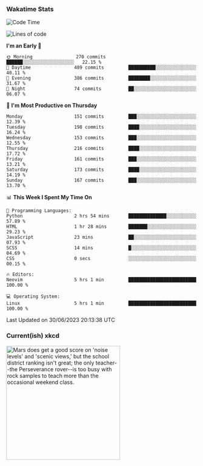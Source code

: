 ### Wakatime Stats
<!--START_SECTION:waka-->
![Code Time](http://img.shields.io/badge/Code%20Time-1%2C788%20hrs%2056%20mins-blue)

![Lines of code](https://img.shields.io/badge/From%20Hello%20World%20I%27ve%20Written-760.2%20thousand%20lines%20of%20code-blue)

**I'm an Early 🐤** 

```text
🌞 Morning                270 commits         ██████░░░░░░░░░░░░░░░░░░░   22.15 % 
🌆 Daytime                489 commits         ██████████░░░░░░░░░░░░░░░   40.11 % 
🌃 Evening                386 commits         ████████░░░░░░░░░░░░░░░░░   31.67 % 
🌙 Night                  74 commits          ██░░░░░░░░░░░░░░░░░░░░░░░   06.07 % 
```
📅 **I'm Most Productive on Thursday** 

```text
Monday                   151 commits         ███░░░░░░░░░░░░░░░░░░░░░░   12.39 % 
Tuesday                  198 commits         ████░░░░░░░░░░░░░░░░░░░░░   16.24 % 
Wednesday                153 commits         ███░░░░░░░░░░░░░░░░░░░░░░   12.55 % 
Thursday                 216 commits         ████░░░░░░░░░░░░░░░░░░░░░   17.72 % 
Friday                   161 commits         ███░░░░░░░░░░░░░░░░░░░░░░   13.21 % 
Saturday                 173 commits         ████░░░░░░░░░░░░░░░░░░░░░   14.19 % 
Sunday                   167 commits         ███░░░░░░░░░░░░░░░░░░░░░░   13.70 % 
```


📊 **This Week I Spent My Time On** 

```text
💬 Programming Languages: 
Python                   2 hrs 54 mins       ██████████████░░░░░░░░░░░   57.89 % 
HTML                     1 hr 28 mins        ███████░░░░░░░░░░░░░░░░░░   29.23 % 
JavaScript               23 mins             ██░░░░░░░░░░░░░░░░░░░░░░░   07.93 % 
SCSS                     14 mins             █░░░░░░░░░░░░░░░░░░░░░░░░   04.69 % 
CSS                      0 secs              ░░░░░░░░░░░░░░░░░░░░░░░░░   00.15 % 

🔥 Editors: 
Neovim                   5 hrs 1 min         █████████████████████████   100.00 % 

💻 Operating System: 
Linux                    5 hrs 1 min         █████████████████████████   100.00 % 
```


 Last Updated on 30/06/2023 20:13:38 UTC
<!--END_SECTION:waka-->

### Current(ish) xkcd
<a id="xkcd-a" title="Mars does get a good score on 'noise levels' and 'scenic views,' but the school district ranking isn't great; the only teacher--the Perseverance rover--is too busy with rock samples to teach more than the occasional weekend class." href="https://www.xkcd.com" target="_blank">
        <img align="center" id="xkcd-img" src="https://imgs.xkcd.com/comics/real_estate_analysis.png" alt="Mars does get a good score on 'noise levels' and 'scenic views,' but the school district ranking isn't great; the only teacher--the Perseverance rover--is too busy with rock samples to teach more than the occasional weekend class." height=300 />
</a>

